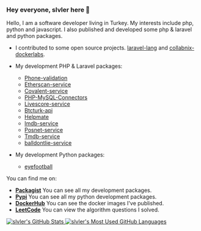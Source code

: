 ### Hey everyone, slvler here 👋

Hello, I am a software developer living in Turkey. My interests include php, python and javascript. I also published and developed some php & laravel and python packages.

- I contributed to some open source projects. [laravel-lang](https://github.com/Laravel-Lang/lang) and [collabnix-dockerlabs](https://github.com/collabnix/dockerlabs).
* My development PHP & Laravel packages:  
  * [Phone-validation](https://github.com/slvler/phone-validation)
  * [Etherscan-service](https://github.com/slvler/etherscan-service)
  * [Covalent-service](https://github.com/slvler/covalenthq-service)
  * [PHP-MySQL-Connectors](https://github.com/slvler/php-mysql-connectors)
  * [Livescore-service](https://github.com/slvler/livescore-service)
  * [Btcturk-api](https://github.com/slvler/btcturk-api)
  * [Helpmate](https://github.com/slvler/helpmate)
  * [Imdb-service](https://github.com/slvler/Imdb-service)
  * [Posnet-service](https://github.com/slvler/posnet-payment-service)
  * [Tmdb-service](https://github.com/slvler/tmdb)
  * [balldontlie-service](https://github.com/slvler/balldontlie-service)

* My development Python packages:  
  * [eyefootball](https://github.com/slvler/eyefootball)

You can find me on:

- **[Packagist](https://packagist.org/users/slvler/packages/)** You can see all my development packages.
- **[Pypi](https://pypi.org/user/slvler/)** You can see all my python development packages.
- **[DockerHub](https://hub.docker.com/u/slvler)** You can see the docker images I've published.
- **[LeetCode](https://leetcode.com/slvler/)** You can view the algorithm questions I solved.

<a href="https://github.com/anuraghazra/github-readme-stats">
  <img align="top" src="https://github-readme-stats.vercel.app/api?username=slvler&hide=contribs&count_private=true&theme=dracula&show_icons=true" alt="slvler's GitHub Stats" />
</a>

<a href="https://github.com/anuraghazra/github-readme-stats">
  <img align="top" src="https://github-readme-stats.vercel.app/api/top-langs/?username=slvler&count_private=true&theme=dracula&show_icons=true&hide=scss,hack,html,vue,twig,css,ejs,javascript&layout=compact&card_width=270" alt="slvler's Most Used GitHub Languages" />
</a>
